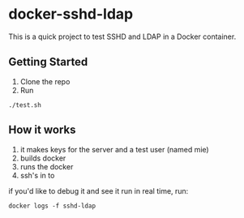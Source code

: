 # docker-sshd-ldap

This is a quick project to test SSHD and LDAP in a Docker container.

## Getting Started

1) Clone the repo
2) Run
```
./test.sh
```


## How it works

1) it makes keys for the server and a test user (named mie)
2) builds docker
3) runs the docker
4) ssh's in to

if you'd like to debug it and see it run in real time, run:
```
docker logs -f sshd-ldap
``` 
 
